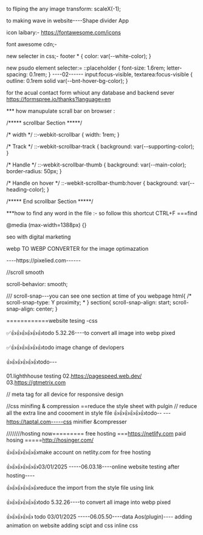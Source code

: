   
  to fliping the any image
  transform: scaleX(-1);

to making wave in website----Shape divider App

 icon laibary:-
https://fontawesome.com/icons

font awesome cdn;-<link rel="stylesheet" href="https://cdnjs.cloudflare.com/ajax/libs/font-awesome/6.0.0/css/all.min.css" integrity="sha512-9usAa10IRO0HhonpyAIVpjrylPvoDwiPUiKdWk5t3PyolY1cOd4DSE0Ga+ri4AuTroPR5aQvXU9xC6qOPnzFeg==" crossorigin="anonymous" referrerpolicy="no-referrer" />

new selecter in css;-
footer * {
  color: var(--white-color);
}

new psudo element selecter:=
::placeholder {
  font-size: 1.6rem;
  letter-spacing: 0.1rem;
}
----02------
input:focus-visible,
textarea:focus-visible {
  outline: 0.1rem solid var(--bnt-hover-bg-color);
}

for the acual contact form whiout any database and backend sever
https://formspree.io/thanks?language=en



*** how manupulate scrall bar on browser :

/***** scrollbar Section *****/

/* width */
::-webkit-scrollbar {
  width: 1rem;
}

/* Track */
::-webkit-scrollbar-track {
  background: var(--supporting-color);
}

/* Handle */
::-webkit-scrollbar-thumb {
  background: var(--main-color);
  border-radius: 50px;
}

/* Handle on hover */
::-webkit-scrollbar-thumb:hover {
  background: var(--heading-color);
}

/***** End scrollbar Section *****/


***how to find any word in the file :-
so follow this shortcut CTRL+F ===find




@media (max-width=1388px) {}




seo with digital marketing 


webp TO WEBP CONVERTER 
for the image optimazation

----https://pixelied.com------


//scroll smooth

 scroll-behavior: smooth;


 /// scroll-snap---you can see one section at time of you webpage
 html{
  /* scroll-snap-type: Y proximity; *
 }
 section{
scroll-snap-align: start;
scroll-snap-align: center;
}



============website tesing -css


✅👍👍👍👍👍👍todo 5.32.26----to convert all image into webp  pixed

✅👍👍👍👍👍👍todo image change of devlopers 



👍👍👍👍👍👍todo---


01.lighthhouse testing
02.https://pagespeed.web.dev/
03.https://gtmetrix.com


// meta tag for all device for responsive design
<meta name="viewport" content="width=device-width, initial-scale=1.0">


//css minifing & compression ==reduce the style sheet with pulgin
// reduce all the extra line and coooment in style file
👍👍👍👍👍👍todo--
---https://taptal.com-----css minifier &compresser 




////////hosting now=========
free hosting ===https://netlify.com
paid hosing =====http://hosinger.com/


👍👍👍👍👍👍make account on netlity.com for free hosting

👍👍👍👍👍👍03/01/2025 -----06.03.18----online website testing after hosting----

👍👍👍👍👍👍reduce the import from the style file using link

👍👍👍👍👍👍todo 5.32.26----to convert all image into webp  pixed



 👍👍👍👍👍 todo
03/01/2025 -----06.05.50----data Aos(plugin)---- adding animation on website adding scipt and css inline css 